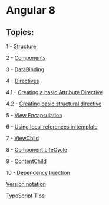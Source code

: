 # Angular 8

## Topics:

1 - [Structure](hhttps://github.com/AlexandreYembo/study-training/blob/master/angular-8/docs/1-Structure.md) 

2 - [Components](https://github.com/AlexandreYembo/study-training/blob/master/angular-8/docs/2-Components.md) 

3 - [DataBinding](https://github.com/AlexandreYembo/study-training/blob/master/angular-8/docs/3-DataBinding.md) 

4 - [Directives](https://github.com/AlexandreYembo/study-training/blob/master/angular-8/docs/4-Directives.md) 

4.1 - [Creating a basic Attribute Directive](https://github.com/AlexandreYembo/study-training/blob/master/angular-8/docs/4.1-creating-basic-attribute-directive.md) 

4.2 - [Creating basic structural directive](https://github.com/AlexandreYembo/study-training/blob/master/angular-8/docs/4.2-creating-basic-structural-directive.md) 

5 - [View Encapsulation](https://github.com/AlexandreYembo/study-training/blob/master/angular-8/docs/5-View-Encapsulation.md) 

6 - [Using local references in template](https://github.com/AlexandreYembo/study-training/blob/master/angular-8/docs/6-Using-local-references-in-template)

7 - [ViewChild](https://github.com/AlexandreYembo/study-training/blob/master/angular-8/docs/7-ViewChild.md) 

8 - [Component LifeCycle](https://github.com/AlexandreYembo/study-training/blob/master/angular-8/docs/8-Component-lifeCycle.md) 

9 - [ContentChild](https://github.com/AlexandreYembo/study-training/blob/master/angular-8/docs/9-ContentChild.md) 

10 - [Dependency Injection ](https://github.com/AlexandreYembo/study-training/blob/master/angular-8/docs/10-Dependency-Injection.md) 

[Version notation](https://github.com/AlexandreYembo/study-training/blob/master/angular-8/docs/versions-notation.md) 

[TypeScript Tips:](https://github.com/AlexandreYembo/study-training/blob/master/angular-8/docs/ts-tips.md) 
